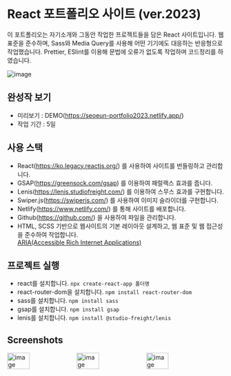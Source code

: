 # React 포트폴리오 사이트 (ver.2023)

이 포트폴리오는 자기소개와 그동안 작업한 프로젝트들을 담은 React 사이트입니다.
웹표준을 준수하며, Sass와 Media Query를 사용해 어떤 기기에도 대응하는 반응형으로 작업했습니다.
Prettier, ESlint를 이용해 문법에 오류가 없도록 작업하며 코드정리를 하였습니다.

![image](https://github.com/SeoeunCho/Portfolio2023/blob/main/src/assets/img/scrrenshot/portfolio2023-screenshot.png)

## 완성작 보기 
- 미리보기 : DEMO(https://seoeun-portfolio2023.netlify.app/)
- 작업 기간 : 5일

## 사용 스택
- React(https://ko.legacy.reactjs.org/) 를 사용하여 사이트를 번들링하고 관리합니다.
- GSAP(https://greensock.com/gsap) 를 이용하여 패럴랙스 효과를 줍니다.
- Lenis(https://lenis.studiofreight.com/) 를 이용하여 스무스 효과를 구현합니다.
- Swiper.js(https://swiperjs.com/) 를 사용하여 이미지 슬라이더를 구현합니다.
- Netlify(https://www.netlify.com/) 를 통해 사이트를 배포합니다.
- Github(https://github.com/) 을 사용하여 파일을 관리합니다.
- HTML, SCSS 기반으로 웹사이트의 기본 레이아웃 설계하고, 웹 표준 및 웹 접근성을 준수하여 작업합니다. <br />
  [ARIA(Accessible Rich Internet Applications)](https://developer.mozilla.org/en-US/docs/Web/Accessibility/ARIA/Roles)

## 프로젝트 실행
- react를 설치합니다. `npx create-react-app 폴더명`
- react-router-dom을 설치합니다. `npm install react-router-dom`
- sass를 설치합니다. `npm install sass`
- gsap를 설치합니다. `npm install gsap`
- lenis를 설치합니다. `npm install @studio-freight/lenis`

## Screenshots
<div style="display: flex;">
  <img src="https://github.com/SeoeunCho/Portfolio2023/blob/main/src/assets/img/scrrenshot/portfolio2023-mobile01.png" alt="image" width="32%" height="auto">
  <img src="https://github.com/SeoeunCho/Portfolio2023/blob/main/src/assets/img/scrrenshot/portfolio2023-mobile02.png" alt="image" width="32%" height="auto">
  <img src="https://github.com/SeoeunCho/Portfolio2023/blob/main/src/assets/img/scrrenshot/portfolio2023-mobile03.png" alt="image" width="32%" height="auto">
</div>